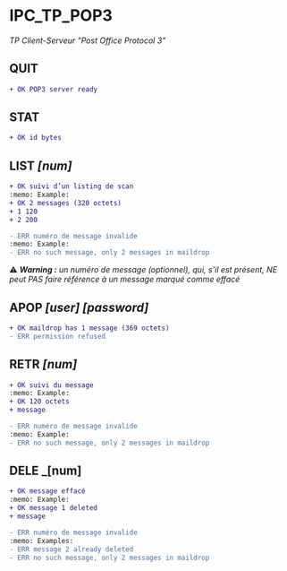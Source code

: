 # IPC_TP_POP3
_TP Client-Serveur "Post Office Protocol 3"_


## QUIT
```diff
+ OK POP3 server ready
```

## STAT
```diff
+ OK id bytes
```

## LIST _[num]_

```diff
+ OK suivi d’un listing de scan
:memo: Example:
+ OK 2 messages (320 octets) 
+ 1 120 
+ 2 200 

- ERR numéro de message invalide  
:memo: Example: 
- ERR no such message, only 2 messages in maildrop
```

 :warning: _**Warning :** un numéro de message (optionnel), qui, s’il est présent, NE peut PAS faire référence à un message marqué comme effacé_


## APOP _[user]_ _[password]_
```diff
+ OK maildrop has 1 message (369 octets)
- ERR permission refused
```

## RETR _[num]_
```diff
+ OK suivi du message
:memo: Example:
+ OK 120 octets 
+ message

- ERR numéro de message invalide
:memo: Example: 
- ERR no such message, only 2 messages in maildrop
```

## DELE _[num]
```diff
+ OK message effacé
:memo: Example:
+ OK message 1 deleted
+ message

- ERR numéro de message invalide
:memo: Examples: 
- ERR message 2 already deleted
- ERR no such message, only 2 messages in maildrop
```
